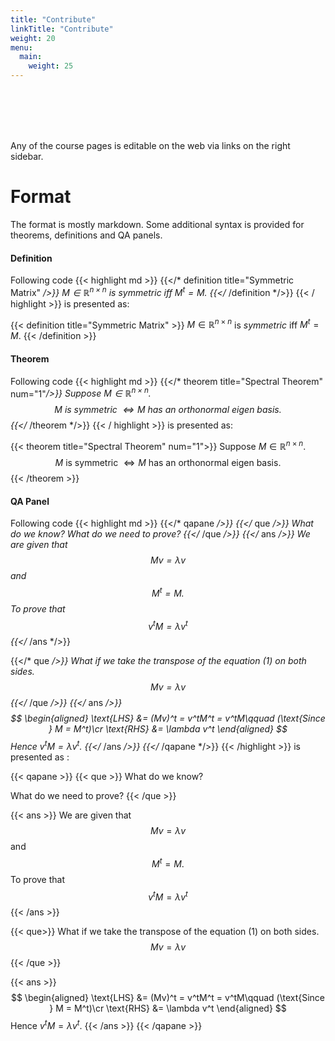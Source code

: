 ```yaml
---
title: "Contribute"
linkTitle: "Contribute"
weight: 20
menu:
  main:
    weight: 25
---
```


<br/>
<br/>
<br/>
<br/>

Any of the course pages is editable on the web via links on the right sidebar.

# Format
The format is mostly markdown. Some additional syntax is provided for theorems, definitions and QA panels.

#### Definition
Following code
{{< highlight md >}}
{{</* definition title="Symmetric Matrix" */>}}
$M \in \mathbb R^{n\times n}$ is _symmetric_ iff $M^t = M$.
{{</* /definition */>}}
{{< / highlight >}}
is presented as:  

{{< definition title="Symmetric Matrix" >}}
$M \in \mathbb R^{n\times n}$ is _symmetric_ iff $M^t = M$.
{{< /definition >}}



#### Theorem
Following code
{{< highlight md >}}
{{</* theorem title="Spectral Theorem" num="1"*/>}}
Suppose $M \in \mathbb R^{n \times n}$.
$$M \text{ is symmetric } \iff M \text{ has an orthonormal eigen basis.}$$
{{</* /theorem */>}}
{{< / highlight >}}
is presented as:  
  
{{< theorem title="Spectral Theorem" num="1">}}
Suppose $M \in \mathbb R^{n \times n}$.
$$M \text{ is symmetric } \iff M \text{ has an orthonormal eigen basis.}$$
{{< /theorem >}}


#### QA Panel
Following code 
{{< highlight md >}}
{{</* qapane */>}}
  {{</* que */>}}
    What do we know?
    What do we need to prove?
  {{</* /que */>}}
  {{</* ans */>}}
    We are given that
    $$ Mv = \lambda v \tag*{(1)}$$
    and 
    $$ M^t = M.$$
    To prove that
    $$ v^tM= \lambda v^t $$
  {{</* /ans */>}}

  {{</* que */>}}
    What if we take the transpose of the equation $(1)$ on both sides.
    $$ Mv = \lambda v \tag*{(1)}$$
  {{</* /que */>}}
  {{</* ans */>}}
    $$
    \begin{aligned}
    \text{LHS} &= (Mv)^t = v^tM^t = v^tM\qquad (\text{Since } M = M^t)\cr
    \text{RHS} &= \lambda v^t
    \end{aligned}
    $$
    Hence $v^tM = \lambda v^t$.
  {{</* /ans */>}}
{{</* /qapane */>}}
{{< /highlight >}}
is presented as :  

{{< qapane >}}
  {{< que >}}
What do we know?

What do we need to prove?
  {{< /que >}}

  {{< ans >}}
We are given that
$$ Mv = \lambda v \tag*{(1)}$$
and 
$$ M^t = M.$$
To prove that
$$ v^tM= \lambda v^t $$
  {{< /ans >}}

  {{< que>}}
What if we take the transpose of the equation $(1)$ on both sides.
$$ Mv = \lambda v \tag*{(1)}$$
  {{< /que >}}

  {{< ans >}}
$$
\begin{aligned}
\text{LHS} &= (Mv)^t = v^tM^t = v^tM\qquad (\text{Since } M = M^t)\cr
\text{RHS} &= \lambda v^t
\end{aligned}
$$
Hence $v^tM = \lambda v^t$.
  {{< /ans >}}
{{< /qapane >}}

